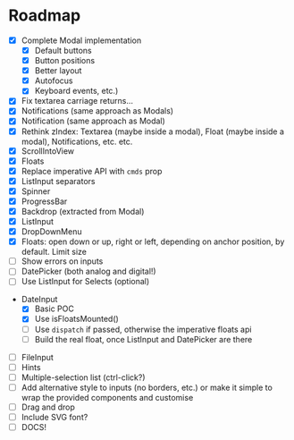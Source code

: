 # Roadmap

- [x] Complete Modal implementation
    + [x] Default buttons
    + [x] Button positions
    + [x] Better layout
    + [x] Autofocus
    + [x] Keyboard events, etc.)
- [x] Fix textarea carriage returns...
- [x] Notifications (same approach as Modals)
- [x] Notification (same approach as Modal)
- [x] Rethink zIndex: Textarea (maybe inside a modal), Float (maybe inside a modal), Notifications, etc. etc.
- [x] ScrollIntoView
- [x] Floats
- [x] Replace imperative API with `cmds` prop
- [x] ListInput separators
- [x] Spinner
- [x] ProgressBar
- [x] Backdrop (extracted from Modal)
- [x] ListInput
- [x] DropDownMenu
- [x] Floats: open down or up, right or left, depending on anchor position, by default. Limit size
- [ ] Show errors on inputs
- [ ] DatePicker (both analog and digital!)
- [ ] Use ListInput for Selects (optional)
- DateInput
    + [x] Basic POC
    + [x] Use isFloatsMounted()
    + [ ] Use `dispatch` if passed, otherwise the imperative floats api
    + [ ] Build the real float, once ListInput and DatePicker are there
- [ ] FileInput
- [ ] Hints
- [ ] Multiple-selection list (ctrl-click?)
- [ ] Add alternative style to inputs (no borders, etc.) or make it simple to wrap the provided components and customise
- [ ] Drag and drop
- [ ] Include SVG font?
- [ ] DOCS!
